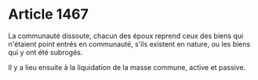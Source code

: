 # Article 1467

La communauté dissoute, chacun des époux reprend ceux des biens qui n'étaient point entrés en communauté, s'ils existent en nature, ou les biens qui y ont été subrogés.

Il y a lieu ensuite à la liquidation de la masse commune, active et passive.
